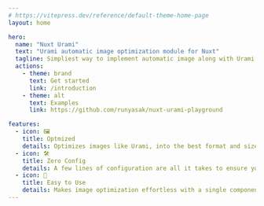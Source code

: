```yaml
---
# https://vitepress.dev/reference/default-theme-home-page
layout: home

hero:
  name: "Nuxt Urami"
  text: "Urami automatic image optimization module for Nuxt"
  tagline: Simpliest way to implement automatic image along with Urami
  actions:
    - theme: brand
      text: Get started
      link: /introduction
    - theme: alt
      text: Examples
      link: https://github.com/runyasak/nuxt-urami-playground

features:
  - icon: 🖼️
    title: Optmized
    details: Optimizes images like Urami, into the best format and size based on the visitor's browser
  - icon: 🛠
    title: Zero Config
    details: A few lines of configuration are all it takes to ensure your Nuxt.js project delivers high-performance images.
  - icon: 🚀
    title: Easy to Use
    details: Makes image optimization effortless with a single component, requiring minimal setup, for a high-performance website
---
```

